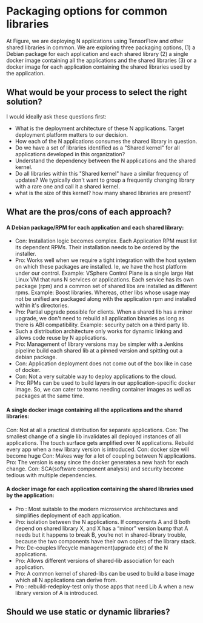 # Packaging options for common libraries

At Figure, we are deploying N applications using TensorFlow and other shared libraries in common. We are exploring three packaging options, 
(1) a Debian package for each application and each shared library 
(2) a single docker image containing all the applications and the shared libraries 
(3) or a docker image for each application containing the shared libraries used by the application.


## What would be your process to select the right solution?

I would ideally ask these questions first:
- What is the deployment architecture of these N applications. Target deployment platform matters to our decision. 
- How each of the N applications consumes the shared library in question.
- Do we have a set of libraries identified as a "Shared kernel" for all applications developed in this organization?
- Understand the dependency between the N applications and the shared kernel.
- Do all libraries within this "Shared kernel" have a similar frequency of updates? We typically don't want to group a frequently changing library with a rare one and call it a shared kernel.
- what is the size of this kernel? how many shared libraries are present?


## What are the pros/cons of each approach?

#### A Debian package/RPM for each application and each shared library:
- Con: Installation logic becomes complex. Each Application RPM must list its dependent RPMs. Their installation needs to be ordered by the installer.
- Pro: Works well when we require a tight integration with the host system on which these packages are installed. Ie, we have the host platform under our control. Example: VSphere Control Plane is a single large Hat Linux VM that runs N services or applications. Each service has its own package (rpm) and a common set of shared libs are installed as different rpms. Example: Boost libraries. Whereas, other libs whose usage may not be unified are packaged along with the application rpm and installed within it's directories. 
- Pro: Partial upgrade possible for clients. When a shared lib has a minor upgrade, we don't need to rebuild all application binaries as long as there is ABI compatibility. Example: security patch on a third party lib. 
- Such a distribution architecture only works for dynamic linking and allows code reuse by N applications.
- Pro: Management of library versions may be simpler with a Jenkins pipeline build each shared lib at a pinned version and spitting out a debian package.
- Con: Application deployment does not come out of the box like in case of docker. 
- Con: Not a very suitable way to deploy applications to the cloud.
- Pro: RPMs can be used to build layers in our application-specific docker image. So, we can cater to teams needing container images as well as packages at the same time. 
  

#### A single docker image containing all the applications and the shared libraries: 
Con: Not at all a practical distribution for separate applications. 
Con: The smallest change of a single lib invalidates all deployed instances of all applications. The touch surface gets amplified over N applications. Rebuild every app when a new library version is introduced.
Con: docker size will become huge
Con: Makes way for a lot of coupling between N applications.
Pro: The version is easy since the docker generates a new hash for each change. 
Con: SCA(software component analysis) and security become tedious with multiple dependencies.

#### A docker image for each application containing the shared libraries used by the application: 
- Pro : Most suitable to the modern microservice architectures and simplifies deployment of each application. 
- Pro: isolation between the N applications. If components A and B both depend on shared library X, and X has a “minor” version bump that A needs but it happens to break B, you’re not in shared-library trouble, because the two components have their own copies of the library stack.
- Pro: De-couples lifecycle management(upgrade etc) of the N applications.
- Pro: Allows different versions of shared-lib association for each application.
- Pro: A common kernel of shared-libs can be used to build a base image which all N applications can derive from.
- Pro : rebuild-redeploy-test only those apps that need Lib A when a new library version of A is introduced.
   
## Should we use static or dynamic libraries?

